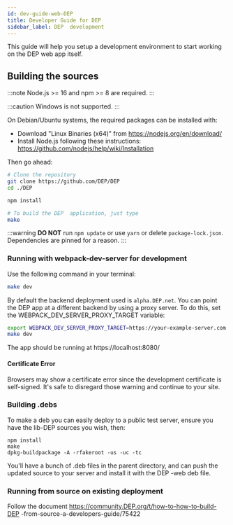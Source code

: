 ```yaml
---
id: dev-guide-web-DEP 
title: Developer Guide for DEP 
sidebar_label: DEP  development
---
```


This guide will help you setup a development environment to start working on the DEP  web app itself.

## Building the sources

:::note
Node.js >= 16 and npm >= 8 are required.
:::

:::caution
Windows is not supported.
:::

On Debian/Ubuntu systems, the required packages can be installed with:
- Download "Linux Binaries (x64)" from https://nodejs.org/en/download/
- Install Node.js following these instructions: https://github.com/nodejs/help/wiki/Installation

Then go ahead:
```bash
# Clone the repository
git clone https://github.com/DEP/DEP 
cd ./DEP 

npm install

# To build the DEP  application, just type
make
```

:::warning
**DO NOT** run `npm update` or use `yarn` or delete `package-lock.json`. Dependencies are pinned for a reason.
:::

### Running with webpack-dev-server for development

Use the following command in your terminal:

```bash
make dev
```

By default the backend deployment used is `alpha.DEP.net`. You can point the DEP  app at a different backend by using a proxy server. To do this, set the WEBPACK_DEV_SERVER_PROXY_TARGET variable:

```bash
export WEBPACK_DEV_SERVER_PROXY_TARGET=https://your-example-server.com
make dev
```

The app should be running at https://localhost:8080/

#### Certificate Error

Browsers may show a certificate error since the development certificate is self-signed. It's safe to disregard those
warning and continue to your site.

### Building .debs

To make a deb you can easily deploy to a public test server, ensure you have the lib-DEP  sources you wish, then:
```
npm install
make
dpkg-buildpackage -A -rfakeroot -us -uc -tc
```

You'll have a bunch of .deb files in the parent directory, and can push the updated source to your server and install it with the DEP -web deb file.

### Running from source on existing deployment

Follow the document https://community.DEP.org/t/how-to-how-to-build-DEP -from-source-a-developers-guide/75422
